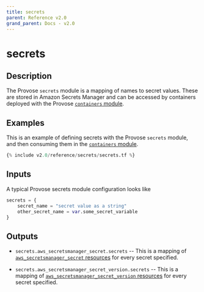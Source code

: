 ```yaml
---
title: secrets
parent: Reference v2.0
grand_parent: Docs - v2.0
---
```


# secrets

## Description

The Provose `secrets` module is a mapping of names to secret values. These are stored in Amazon Secrets Manager and can be accessed by containers deployed with the Provose [`containers` module](../containers/).

## Examples

This is an example of defining secrets with the Provose `secrets` module, and then consuming them in the [`containers` module](../containers/).

```terraform
{% include v2.0/reference/secrets/secrets.tf %}
```

## Inputs

A typical Provose secrets module configuration looks like

```terraform
secrets = {
    secret_name = "secret value as a string"
    other_secret_name = var.some_secret_variable
}
```

## Outputs

- `secrets.aws_secretsmanager_secret.secrets` -- This is a mapping of [`aws_secretsmanager_secret` resources](https://www.terraform.io/docs/providers/aws/r/secretsmanager_secret.html) for every secret specified.

- `secrets.aws_secretsmanager_secret_version.secrets` -- This is a mapping of [`aws_secretsmanager_secret_version` resources](https://www.terraform.io/docs/providers/aws/r/secretsmanager_secret_version.html) for every secret specified.

